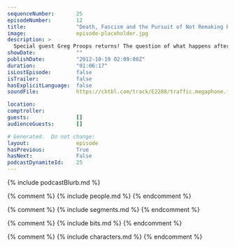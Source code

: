 ```yaml
---
sequenceNumber:       25
episodeNumber:        12
title:                "Death, Fascism and the Pursuit of Not Remaking Robocop"
image:                episode-placeholder.jpg
description: >
  Special guest Greg Proops returns! The question of what happens after you die remains unanswered, but tangents include mental illness, poverty and misunderstood Van Halen lyrics. Meanwhile, in D&D world, Sharpie and Quark claim their Embermauler boun...
showDate:             ""
publishDate:          "2012-10-19 02:09:00Z"
duration:             "01:06:17"
isLostEpisode:        false
isTrailer:            false
hasExplicitLanguage:  false
soundFile:            https://chtbl.com/track/E2288/traffic.megaphone.fm/STA8088402176.mp3?updated=1555712014

location:             
comptroller:          
guests:               []
audienceGuests:       []

# Generated.  Do not change:
layout:               episode
hasPrevious:          True
hasNext:              False
podcastDynamiteId:    25
---
```


{% include podcastBlurb.md %}

{% comment %}
{% include people.md %}
{% endcomment %}

{% comment %}
{% include segments.md %}
{% endcomment %}

{% comment %}
{% include bits.md %}
{% endcomment %}

{% comment %}
{% include characters.md %}
{% endcomment %}

